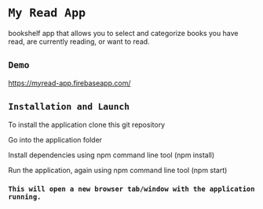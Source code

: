 # `My Read App`
bookshelf app that allows you to select and categorize books you have read, are currently reading, or want to read.

## `Demo`
https://myread-app.firebaseapp.com/

## `Installation and Launch`
To install the application clone this git repository

Go into the application folder

Install dependencies using npm command line tool (npm install)

Run the application, again using npm command line tool (npm start)

### `This will open a new browser tab/window with the application running.`